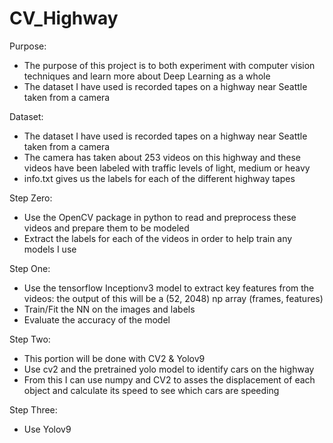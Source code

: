 # CV_Highway

Purpose:
- The purpose of this project is to both experiment with computer vision techniques and learn more about Deep Learning as a whole
- The dataset I have used is recorded tapes on a highway near Seattle taken from a camera 

Dataset:
- The dataset I have used is recorded tapes on a highway near Seattle taken from a camera
- The camera has taken about 253 videos on this highway and these videos have been labeled with traffic levels of light, medium or heavy
- info.txt gives us the labels for each of the different highway tapes

Step Zero:
- Use the OpenCV package in python to read and preprocess these videos and prepare them to be modeled
- Extract the labels for each of the videos in order to help train any models I use

Step One:
- Use the tensorflow Inceptionv3 model to extract key features from the videos: the output of this will be a (52, 2048) np array (frames, features)
- Train/Fit the NN on the images and labels
- Evaluate the accuracy of the model

Step Two: 
- This portion will be done with CV2 & Yolov9
- Use cv2 and the pretrained yolo model to identify cars on the highway
- From this I can use numpy and CV2 to asses the displacement of each object and calculate its speed to see which cars are speeding

Step Three:
- Use Yolov9
